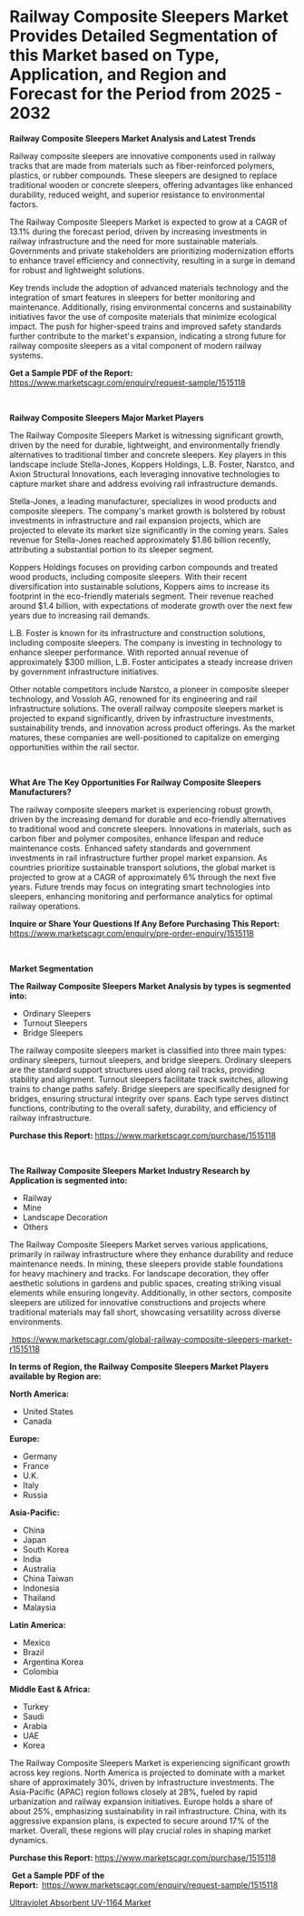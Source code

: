 <p><h1>Railway Composite Sleepers Market Provides Detailed Segmentation of this Market based on Type, Application, and Region and Forecast for the Period from 2025 - 2032</h1></p><p><strong>Railway Composite Sleepers Market Analysis and Latest Trends</strong></p>
<p><p>Railway composite sleepers are innovative components used in railway tracks that are made from materials such as fiber-reinforced polymers, plastics, or rubber compounds. These sleepers are designed to replace traditional wooden or concrete sleepers, offering advantages like enhanced durability, reduced weight, and superior resistance to environmental factors.</p><p>The Railway Composite Sleepers Market is expected to grow at a CAGR of 13.1% during the forecast period, driven by increasing investments in railway infrastructure and the need for more sustainable materials. Governments and private stakeholders are prioritizing modernization efforts to enhance travel efficiency and connectivity, resulting in a surge in demand for robust and lightweight solutions. </p><p>Key trends include the adoption of advanced materials technology and the integration of smart features in sleepers for better monitoring and maintenance. Additionally, rising environmental concerns and sustainability initiatives favor the use of composite materials that minimize ecological impact. The push for higher-speed trains and improved safety standards further contribute to the market's expansion, indicating a strong future for railway composite sleepers as a vital component of modern railway systems.</p></p>
<p><strong>Get a Sample PDF of the Report:&nbsp;</strong> <a href="https://www.marketscagr.com/enquiry/request-sample/1515118?utm_campaign=2235&utm_medium=2&utm_source=Github&utm_content=ia&utm_term=05022025&utm_id=railway-composite-sleepers">https://www.marketscagr.com/enquiry/request-sample/1515118</a></p>
<p>&nbsp;</p>
<p><strong>Railway Composite Sleepers Major Market Players</strong></p>
<p><p>The Railway Composite Sleepers Market is witnessing significant growth, driven by the need for durable, lightweight, and environmentally friendly alternatives to traditional timber and concrete sleepers. Key players in this landscape include Stella-Jones, Koppers Holdings, L.B. Foster, Narstco, and Axion Structural Innovations, each leveraging innovative technologies to capture market share and address evolving rail infrastructure demands.</p><p>Stella-Jones, a leading manufacturer, specializes in wood products and composite sleepers. The company's market growth is bolstered by robust investments in infrastructure and rail expansion projects, which are projected to elevate its market size significantly in the coming years. Sales revenue for Stella-Jones reached approximately $1.86 billion recently, attributing a substantial portion to its sleeper segment.</p><p>Koppers Holdings focuses on providing carbon compounds and treated wood products, including composite sleepers. With their recent diversification into sustainable solutions, Koppers aims to increase its footprint in the eco-friendly materials segment. Their revenue reached around $1.4 billion, with expectations of moderate growth over the next few years due to increasing rail demands.</p><p>L.B. Foster is known for its infrastructure and construction solutions, including composite sleepers. The company is investing in technology to enhance sleeper performance. With reported annual revenue of approximately $300 million, L.B. Foster anticipates a steady increase driven by government infrastructure initiatives.</p><p>Other notable competitors include Narstco, a pioneer in composite sleeper technology, and Vossloh AG, renowned for its engineering and rail infrastructure solutions. The overall railway composite sleepers market is projected to expand significantly, driven by infrastructure investments, sustainability trends, and innovation across product offerings. As the market matures, these companies are well-positioned to capitalize on emerging opportunities within the rail sector.</p></p>
<p>&nbsp;</p>
<p><strong>What Are The Key Opportunities For Railway Composite Sleepers Manufacturers?</strong></p>
<p><p>The railway composite sleepers market is experiencing robust growth, driven by the increasing demand for durable and eco-friendly alternatives to traditional wood and concrete sleepers. Innovations in materials, such as carbon fiber and polymer composites, enhance lifespan and reduce maintenance costs. Enhanced safety standards and government investments in rail infrastructure further propel market expansion. As countries prioritize sustainable transport solutions, the global market is projected to grow at a CAGR of approximately 6% through the next five years. Future trends may focus on integrating smart technologies into sleepers, enhancing monitoring and performance analytics for optimal railway operations.</p></p>
<p><strong>Inquire or Share Your Questions If Any Before Purchasing This Report:</strong> <a href="https://www.marketscagr.com/enquiry/pre-order-enquiry/1515118?utm_campaign=2235&utm_medium=2&utm_source=Github&utm_content=ia&utm_term=05022025&utm_id=railway-composite-sleepers">https://www.marketscagr.com/enquiry/pre-order-enquiry/1515118</a></p>
<p>&nbsp;</p>
<p><strong>Market Segmentation</strong></p>
<p><strong>The Railway Composite Sleepers Market Analysis by types is segmented into:</strong></p>
<p><ul><li>Ordinary Sleepers</li><li>Turnout Sleepers</li><li>Bridge Sleepers</li></ul></p>
<p><p>The railway composite sleepers market is classified into three main types: ordinary sleepers, turnout sleepers, and bridge sleepers. Ordinary sleepers are the standard support structures used along rail tracks, providing stability and alignment. Turnout sleepers facilitate track switches, allowing trains to change paths safely. Bridge sleepers are specifically designed for bridges, ensuring structural integrity over spans. Each type serves distinct functions, contributing to the overall safety, durability, and efficiency of railway infrastructure.</p></p>
<p><strong>Purchase this Report:&nbsp;</strong><a href="https://www.marketscagr.com/purchase/1515118?utm_campaign=2235&utm_medium=2&utm_source=Github&utm_content=ia&utm_term=05022025&utm_id=railway-composite-sleepers">https://www.marketscagr.com/purchase/1515118</a></p>
<p>&nbsp;</p>
<p><strong>The Railway Composite Sleepers Market Industry Research by Application is segmented into:</strong></p>
<p><ul><li>Railway</li><li>Mine</li><li>Landscape Decoration</li><li>Others</li></ul></p>
<p><p>The Railway Composite Sleepers Market serves various applications, primarily in railway infrastructure where they enhance durability and reduce maintenance needs. In mining, these sleepers provide stable foundations for heavy machinery and tracks. For landscape decoration, they offer aesthetic solutions in gardens and public spaces, creating striking visual elements while ensuring longevity. Additionally, in other sectors, composite sleepers are utilized for innovative constructions and projects where traditional materials may fall short, showcasing versatility across diverse environments.</p></p>
<p><a href="https://www.marketscagr.com/global-railway-composite-sleepers-market-r1515118?utm_campaign=2235&utm_medium=2&utm_source=Github&utm_content=ia&utm_term=05022025&utm_id=railway-composite-sleepers">&nbsp;https://www.marketscagr.com/global-railway-composite-sleepers-market-r1515118</a></p>
<p><strong>In terms of Region, the Railway Composite Sleepers Market Players available by Region are:</strong></p>
<p>
    <p> <strong> North America: </strong>
        <ul>
            <li>United States</li>
            <li>Canada</li>
        </ul>
        </p> 
    <p> <strong> Europe: </strong>
        <ul>
            <li>Germany</li>
            <li>France</li>
            <li>U.K.</li>
            <li>Italy</li>
            <li>Russia</li>
        </ul>
        </p> 
    <p> <strong> Asia-Pacific: </strong>
        <ul>
            <li>China</li>
            <li>Japan</li>
            <li>South Korea</li>
            <li>India</li>
            <li>Australia</li>
            <li>China Taiwan</li>
            <li>Indonesia</li>
            <li>Thailand</li>
            <li>Malaysia</li>
        </ul>
        </p> 
    <p> <strong> Latin America: </strong>
        <ul>
            <li>Mexico</li>
            <li>Brazil</li>
            <li>Argentina Korea</li>
            <li>Colombia</li>
        </ul>
        </p> 
    <p> <strong> Middle East & Africa: </strong>
        <ul>
            <li>Turkey</li>
            <li>Saudi</li>
            <li>Arabia</li>
            <li>UAE</li>
            <li>Korea</li>
        </ul>
    </p>
    </p>
<p><p>The Railway Composite Sleepers Market is experiencing significant growth across key regions. North America is projected to dominate with a market share of approximately 30%, driven by infrastructure investments. The Asia-Pacific (APAC) region follows closely at 28%, fueled by rapid urbanization and railway expansion initiatives. Europe holds a share of about 25%, emphasizing sustainability in rail infrastructure. China, with its aggressive expansion plans, is expected to secure around 17% of the market. Overall, these regions will play crucial roles in shaping market dynamics.</p></p>
<p><strong>Purchase this Report: </strong><a href="https://www.marketscagr.com/purchase/1515118?utm_campaign=2235&utm_medium=2&utm_source=Github&utm_content=ia&utm_term=05022025&utm_id=railway-composite-sleepers">https://www.marketscagr.com/purchase/1515118</a></p>
<p>&nbsp;<strong>Get a Sample PDF of the Report:&nbsp;&nbsp;</strong><a href="https://www.marketscagr.com/enquiry/request-sample/1515118?utm_campaign=2235&utm_medium=2&utm_source=Github&utm_content=ia&utm_term=05022025&utm_id=railway-composite-sleepers">https://www.marketscagr.com/enquiry/request-sample/1515118</a></p>
<p><strong></strong></p>
<p><p><a href="https://github.com/gullattedenna/Market-Research-Report-List-1/blob/main/ultraviolet-absorbent-uv-1164-market.md?utm_campaign=2235&utm_medium=2&utm_source=Github&utm_content=ia&utm_term=05022025&utm_id=railway-composite-sleepers">Ultraviolet Absorbent UV-1164 Market</a></p></p>